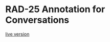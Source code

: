 RAD-25 Annotation for Conversations
===================================

[live version](https://touche.webis.de/touche-code/clef25/retrieval-augmented-debating/annotation-conversations/index.html?annotator=1)


